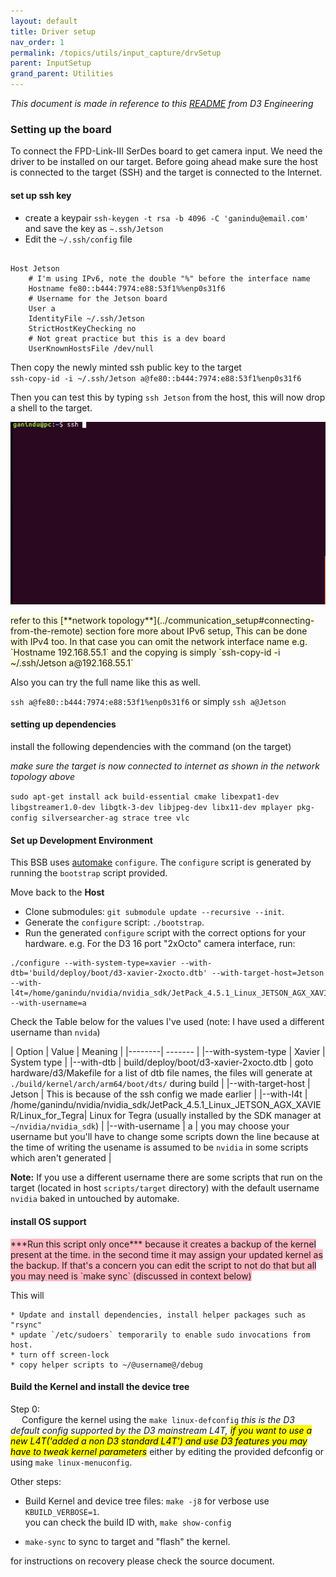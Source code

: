 ```yaml
---
layout: default
title: Driver setup
nav_order: 1 
permalink: /topics/utils/input_capture/drvSetup
parent: InputSetup
grand_parent: Utilities
---
```


*This document is made in reference to this [README](https://github.com/D3Engineering/d3-jetson-bsp/tree/d3/4.0.0) from D3 Engineering*
### Setting up the board 

<p>To connect the FPD-Link-III SerDes board to get camera input. We need the driver to be installed on our target. Before going ahead
make sure the host is connected to the target (SSH) and the target is connected to the Internet. 
</p>

#### set up ssh key 

* create a keypair `ssh-keygen -t rsa -b 4096 -C 'ganindu@email.com'` and save the key as `~.ssh/Jetson`
* Edit the `~/.ssh/config` file

```

Host Jetson 
	# I'm using IPv6, note the double "%" before the interface name 
	Hostname fe80::b444:7974:e88:53f1%%enp0s31f6
	# Username for the Jetson board 
	User a
	IdentityFile ~/.ssh/Jetson
	StrictHostKeyChecking no
	# Not great practice but this is a dev board
	UserKnownHostsFile /dev/null

```

Then copy the newly minted ssh public key to the target <br>
`ssh-copy-id -i ~/.ssh/Jetson a@fe80::b444:7974:e88:53f1%enp0s31f6`

Then you can test this by typing `ssh Jetson` from the host, this will now drop a shell to the target.

![ssh_login_test](SerDesdriverSetup/ssh_login_remote.gif)

<span style="background-color:LightYellow">
<!-- note: relative links don't seem work when pages have permalinks -->
refer to this [**network topology**](../communication_setup#connecting-from-the-remote) section fore more about IPv6 setup, This can be done with IPv4 too. In that case you can omit the network interface name e.g. `Hostname 192.168.55.1` and the copying is simply `ssh-copy-id -i ~/.ssh/Jetson a@192.168.55.1` </span>

Also you can try the full name like this as well. 

`ssh a@fe80::b444:7974:e88:53f1%enp0s31f6` or simply `ssh a@Jetson`

#### setting up dependencies 

install the following dependencies with the command (on the target)

*make sure the target is now connected to internet as shown in the network topology above*
	
```sudo apt-get install ack build-essential cmake libexpat1-dev libgstreamer1.0-dev libgtk-3-dev libjpeg-dev libx11-dev mplayer pkg-config silversearcher-ag strace tree vlc```

#### Set up Development Environment 

This BSB uses [automake](https://www.gnu.org/software/automake/) `configure`. The `configure` script is generated by running the `bootstrap` script provided.

Move back to the **Host**

 *	Clone submodules: `git submodule update --recursive --init`.
 *	Generate the `configure` script: `./bootstrap`.
 *	Run the generated `configure` script with the correct options for your hardware. e.g. For the D3 16 port "2xOcto" camera interface, run:

 ```
 ./configure --with-system-type=xavier --with-dtb='build/deploy/boot/d3-xavier-2xocto.dtb' --with-target-host=Jetson --with-l4t=/home/ganindu/nvidia/nvidia_sdk/JetPack_4.5.1_Linux_JETSON_AGX_XAVIER/Linux_for_Tegra --with-username=a
 ```

Check the Table below for the values I've used (note: I have used a different username than `nvida`) 

 | Option | Value | Meaning |
 |--------| ------- |
 |--with-system-type | Xavier | System type |
 |--with-dtb | build/deploy/boot/d3-xavier-2xocto.dtb | goto hardware/d3/Makefile for a list of dtb file names, the files will generate at `./build/kernel/arch/arm64/boot/dts/` during build |
 |--with-target-host | Jetson | This is because of the ssh config we made earlier |
 |--with-l4t | /home/ganindu/nvidia/nvidia_sdk/JetPack_4.5.1_Linux_JETSON_AGX_XAVIER/Linux_for_Tegra| Linux for Tegra (usually installed by the SDK manager at `~/nvidia/nvidia_sdk`) |
 |--with-username | a | you may choose your username but you'll have to change some scripts down the line because at the time of writing the usename is assumed to be `nvidia` in some scripts which aren't generated |




**Note:** If you use a different username there are some scripts that run on the target (located in host `scripts/target` directory) with the default username `nvidia` baked in untouched by automake.


#### install OS support  

<span style="background-color:lightpink;">
***Run this script only once*** because it creates a backup of the kernel present at the time. in the second time it may assign your updated kernel as the backup. If that's a concern you can edit the script to not do that but all you may need is `make sync` (discussed in context below) 
</span>

This will 

	* Update and install dependencies, install helper packages such as "rsync" 
	* update `/etc/sudoers` temporarily to enable sudo invocations from host.
	* turn off screen-lock
	* copy helper scripts to ~/@username@/debug 


	


#### Build the Kernel and install the device tree

Step 0: <br/> 
        &emsp; Configure the kernel using the `make linux-defconfig` *this is the D3 default config supported by the D3 mainstream L4T, <mark> if you want to use a new L4T('added a non D3 standard L4T') and use D3 features you may have to tweak kernel parameters* either by editing the provided defconfig or using `make linux-menuconfig`. </mark>


Other steps: 

* Build Kernel and device tree files: `make -j8` for verbose use `KBUILD_VERBOSE=1`.<br/>
  you can check the build ID with, `make show-config`


* `make-sync` to sync to target and "flash" the kernel.


for instructions on recovery please check the source document. 








